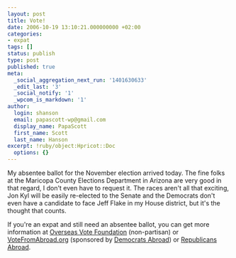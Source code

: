 ```yaml
---
layout: post
title: Vote!
date: 2006-10-19 13:10:21.000000000 +02:00
categories:
- expat
tags: []
status: publish
type: post
published: true
meta:
  _social_aggregation_next_run: '1401630633'
  _edit_last: '3'
  _social_notify: '1'
  _wpcom_is_markdown: '1'
author:
  login: shanson
  email: papascott-wp@gmail.com
  display_name: PapaScott
  first_name: Scott
  last_name: Hanson
excerpt: !ruby/object:Hpricot::Doc
  options: {}
---
```

<p>My absentee ballot for the November election arrived today. The fine folks at the Maricopa County Elections Department in Arizona are very good in that regard, I don't even have to request it. The races aren't all that exciting, Jon Kyl will be easily re-elected to the Senate and the Democrats don't even have a candidate to face Jeff Flake in my House district, but it's the thought that counts.</p>
<p>If you're an expat and still need an absentee ballot, you can get more information at <a href="http://www.overseasvotefoundation.org/">Overseas Vote Foundation</a> (non-partisan) or <a href="http://www.votefromabroad.org/">VoteFromAbroad.org</a> (sponsored by <a href="http://www.democratsabroad.org/">Democrats Abroad</a>) or <a href="http://www.republicansabroad.org/states.html">Republicans Abroad</a>.</p>
